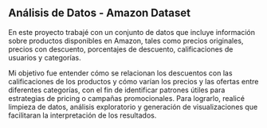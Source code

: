 ## Análisis de Datos - Amazon Dataset
En este proyecto trabajé con un conjunto de datos que incluye información sobre productos disponibles en Amazon, tales como precios originales, precios con descuento, porcentajes de descuento, calificaciones de usuarios y categorías.

Mi objetivo fue entender cómo se relacionan los descuentos con las calificaciones de los productos y cómo varían los precios y las ofertas entre diferentes categorías, con el fin de identificar patrones útiles para estrategias de pricing o campañas promocionales. Para lograrlo, realicé limpieza de datos, análisis exploratorio y generación de visualizaciones que facilitaran la interpretación de los resultados.
